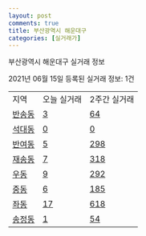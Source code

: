 ```yaml
---
layout: post
comments: true
title: 부산광역시 해운대구
categories: [실거래가]
---
```


부산광역시 해운대구 실거래 정보

2021년 06월 15일 등록된 실거래 정보: 1건


<table class="sortable">
  <tr>
    <td>지역</td>
    <td>오늘 실거래</td>
    <td>2주간 실거래</td>
  </tr>

  
  <tr class="item">
    <td><a href="2635010100.html">반송동</a></td>
    <td><a href="2635010100.html">3</a></td>
    <td><a href="2635010100.html">64</a></td>
  </tr>
    

  <tr class="item">
    <td><a href="2635010200.html">석대동</a></td>
    <td><a href="2635010200.html">0</a></td>
    <td><a href="2635010200.html">0</a></td>
  </tr>
    

  <tr class="item">
    <td><a href="2635010300.html">반여동</a></td>
    <td><a href="2635010300.html">5</a></td>
    <td><a href="2635010300.html">298</a></td>
  </tr>
    

  <tr class="item">
    <td><a href="2635010400.html">재송동</a></td>
    <td><a href="2635010400.html">7</a></td>
    <td><a href="2635010400.html">318</a></td>
  </tr>
    

  <tr class="item">
    <td><a href="2635010500.html">우동</a></td>
    <td><a href="2635010500.html">9</a></td>
    <td><a href="2635010500.html">292</a></td>
  </tr>
    

  <tr class="item">
    <td><a href="2635010600.html">중동</a></td>
    <td><a href="2635010600.html">6</a></td>
    <td><a href="2635010600.html">185</a></td>
  </tr>
    

  <tr class="item">
    <td><a href="2635010700.html">좌동</a></td>
    <td><a href="2635010700.html">17</a></td>
    <td><a href="2635010700.html">618</a></td>
  </tr>
    

  <tr class="item">
    <td><a href="2635010800.html">송정동</a></td>
    <td><a href="2635010800.html">1</a></td>
    <td><a href="2635010800.html">54</a></td>
  </tr>
    


</table>
    